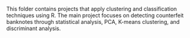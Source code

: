 This folder contains projects that apply clustering and classification techniques using R. The main project focuses on detecting counterfeit banknotes through statistical analysis, PCA, 
K-means clustering, and discriminant analysis.
